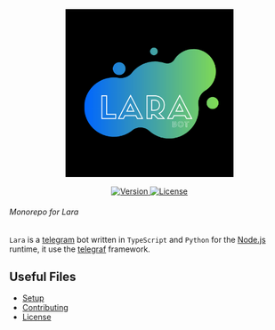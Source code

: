 <div align=center><img width="60%" src="./assets/img/Lara.png" alt="Lara's logo"/></div>
<p align=center>
  <a href="https://t.me/Lara_bot">
    <img src="https://img.shields.io/badge/Version-0.2.2-green.svg?style=for-the-badge" alt="Version">
  </a>
  <a href="/LICENSE">
    <img src="https://img.shields.io/badge/License-MIT-blue.svg?style=for-the-badge" alt="License">
  </a>
</p>
<h6>Monorepo for Lara</h6>

`Lara` is a [telegram](https://telegram.org/) bot written in
`TypeScript` and `Python` for the [Node.js](https://nodejs.org/en/) runtime, it use the
[telegraf](https://github.com/telegraf/telegraf) framework.


## Useful Files
- [Setup](DOCs/setup.md)
- [Contributing](DOCs/CONTRIBUTING.md)
- [License](LICENSE)